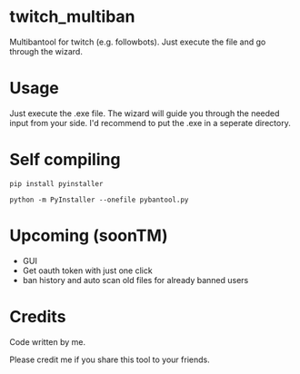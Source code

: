 # twitch_multiban
Multibantool for twitch (e.g. followbots). Just execute the file and go through the wizard.

# Usage
Just execute the .exe file. The wizard will guide you through the needed input from your side.
I'd recommend to put the .exe in a seperate directory.

# Self compiling
```
pip install pyinstaller

python -m PyInstaller --onefile pybantool.py
```

# Upcoming (soonTM)

- GUI
- Get oauth token with just one click
- ban history and auto scan old files for already banned users

# Credits
Code written by me. 

Please credit me if you share this tool to your friends.
